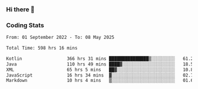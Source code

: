 ### Hi there 👋

<!--
**Girrafeec/girrafeec** is a ✨ _special_ ✨ repository because its `README.md` (this file) appears on your GitHub profile.

Here are some ideas to get you started:

- 🔭 I’m currently working on ...
- 🌱 I’m currently learning ...
- 👯 I’m looking to collaborate on ...
- 🤔 I’m looking for help with ...
- 💬 Ask me about ...
- 📫 How to reach me: ...
- 😄 Pronouns: ...
- ⚡ Fun fact: ...
-->

### Coding Stats
<!--START_SECTION:waka-->

```txt
From: 01 September 2022 - To: 08 May 2025

Total Time: 598 hrs 16 mins

Kotlin                 366 hrs 31 mins ███████████████▒░░░░░░░░░   61.27 %
Java                   110 hrs 49 mins ████▓░░░░░░░░░░░░░░░░░░░░   18.53 %
XML                    65 hrs 5 mins   ██▓░░░░░░░░░░░░░░░░░░░░░░   10.88 %
JavaScript             16 hrs 34 mins  ▓░░░░░░░░░░░░░░░░░░░░░░░░   02.77 %
Markdown               10 hrs 4 mins   ▒░░░░░░░░░░░░░░░░░░░░░░░░   01.68 %
```

<!--END_SECTION:waka-->
